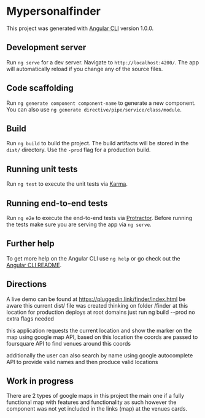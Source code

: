 # Mypersonalfinder
This project was generated with [Angular CLI](https://github.com/angular/angular-cli) version 1.0.0.

## Development server
Run `ng serve` for a dev server. Navigate to `http://localhost:4200/`. The app will automatically reload if you change any of the source files.

## Code scaffolding
Run `ng generate component component-name` to generate a new component. You can also use `ng generate directive/pipe/service/class/module`.

## Build
Run `ng build` to build the project. The build artifacts will be stored in the `dist/` directory. Use the `-prod` flag for a production build.

## Running unit tests
Run `ng test` to execute the unit tests via [Karma](https://karma-runner.github.io).

## Running end-to-end tests
Run `ng e2e` to execute the end-to-end tests via [Protractor](http://www.protractortest.org/).
Before running the tests make sure you are serving the app via `ng serve`.

## Further help
To get more help on the Angular CLI use `ng help` or go check out the [Angular CLI README](https://github.com/angular/angular-cli/blob/master/README.md).

## Directions
A live demo can be found at https://pluggedin.link/finder/index.html be aware this current dist/ file was created thinking on folder /finder at this location for production deploys at root domains just run ng build --prod no extra flags needed

this application requests the current location and show the marker on the map using google map API, based on this location the coords are passed to foursquare API to find venues around this coords

additionally the user can also search by name using google autocomplete API to provide valid names and then produce valid locations

## Work in progress
There are 2 types of google maps in this project the main one if a fully functional map with features and functionality as such however the component was not yet included in the links (map) at the venues cards.
